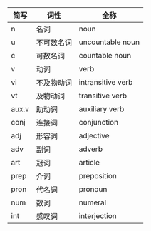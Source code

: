 |简写|词性|全称|
|---|---|---|
|n|名词|noun|
|u|不可数名词|uncountable noun|
|c|可数名词|countable noun|
|v|动词| verb|
|vi|不及物动词|intransitive verb|
|vt|及物动词|transitive verb|
|aux.v|助动词 |auxiliary verb|
|conj|连接词 |conjunction|
|adj|形容词|adjective|
|adv|副词|adverb|
|art|冠词|article|
|prep|介词|preposition|
|pron|代名词|pronoun|
|num|数词|numeral|
|int|感叹词|interjection|